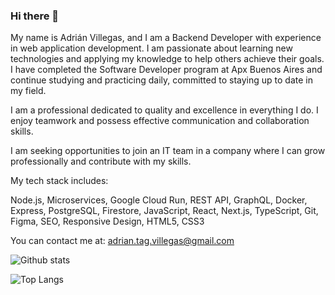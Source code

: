 ### Hi there 👋

My name is Adrián Villegas, and I am a Backend Developer with experience in web application development. I am passionate about learning new technologies and applying my knowledge to help others achieve their goals. I have completed the Software Developer program at Apx Buenos Aires and continue studying and practicing daily, committed to staying up to date in my field.

I am a professional dedicated to quality and excellence in everything I do. I enjoy teamwork and possess effective communication and collaboration skills.

I am seeking opportunities to join an IT team in a company where I can grow professionally and contribute with my skills.

My tech stack includes:

Node.js, Microservices, Google Cloud Run, REST API, GraphQL, Docker, Express, PostgreSQL, Firestore, JavaScript, React, Next.js, TypeScript, Git, Figma, SEO, Responsive Design, HTML5, CSS3

You can contact me at: adrian.tag.villegas@gmail.com

<!--
**Adrian8422/Adrian8422** is a ✨ _special_ ✨ repository because its `README.md` (this file) appears on your GitHub profile.

Here are some ideas to get you started:

- 🔭 I’m currently working on ...
- 🌱 I’m currently learning ...
- 👯 I’m looking to collaborate on ...
- 🤔 I’m looking for help with ...
- 💬 Ask me about ...
- 📫 How to reach me: ...
- 😄 Pronouns: ...
- ⚡ Fun fact: ...
-->

![Github stats](https://github-readme-stats.vercel.app/api?username=Adrian8422&theme=radical)

![Top Langs](https://github-readme-stats.vercel.app/api/top-langs/?username=Adrian8422&layout=compact&theme=radical)
